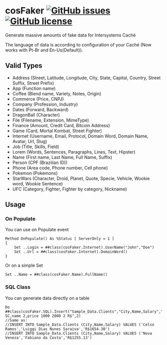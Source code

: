 # cosFaker [![GitHub issues](https://img.shields.io/github/issues/henryhamon/cosfaker.svg)](https://github.com/henryhamon/cosfaker/issues) [![GitHub license](https://img.shields.io/badge/license-MIT-blue.svg)](https://raw.githubusercontent.com/henryhamon/cosfaker/master/LICENSE) 
Generate massive amounts of fake data for Intersystems Caché

The language of data is according to configuration of your Caché (Now works with Pt-Br and En-Us(Default)).

## Valid Types
* Address (Street, Latitude, Longitude, City, State, Capital, Country, Street Suffix, Street Prefix)
* App (Function name)
* Coffee (Blend name, Variety, Notes, Origin)
* Commerce (Price, CNPJ)
* Company (Profession, Industry)
* Dates (Forward, Backward)
* DragonBall (Character)
* File (Filename, Extension, MimeType)
* Finance (Amount, Credit Card, Bitcoin Address)
* Game (Card, Mortal Kombat, Street Fighter)
* Internet (Username, Email, Protocol, Domain Word, Domain Name, Avatar, Url, Slug)
* Job (Title, Skills, Field)
* Lorem (Words, Sentences, Paragraphs, Lines, Text, Hipster)
* Name (First name, Last Name, Full Name, Suffix)
* Person (CPF (Brazilian ID))
* Phone (Area code, Phone number, Cell phone)
* Pokemon (Pokemons)
* StarWars (Character, Droid, Planet, Quote, Specie, Vehicle, Wookie word, Wookie Sentence)
* UFC (Category, Fighter, Fighter by category, Nickname)


## Usage

### On Populate

You can use on Populate event

```cos
Method OnPopulate() As %Status [ ServerOnly = 1 ]
{
	Set ..Login = ##class(cosFaker.Internet).UserName("John","Doe")
	Set ..Url = ##class(cosFaker.Internet).DomainWord()
}
```
Or on a simple Set

```cos
Set ..Name = ##class(cosFaker.Name).FullName()
```

### SQL Class

You can generate data directly on a table

```cos
Do ##class(cosFaker.SQL).Insert("Sample_Data.Clients","City,Name,Salary","city SC,name 2,price 1000 2000 2 R$",2)
//Same as:
//INSERT INTO Sample_Data.Clients (City,Name,Salary) VALUES ('Celso Ramos','Luiggi Dias Nunes Saraiva','R$1654.30')
//INSERT INTO Sample_Data.Clients (City,Name,Salary) VALUES ('Nova Veneza','Fabiano da Costa','R$1255.13')
```